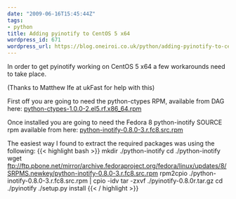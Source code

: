 ```yaml
---
date: "2009-06-16T15:45:44Z"
tags:
- python
title: Adding pyinotify to CentOS 5 x64
wordpress_id: 671
wordpress_url: https://blog.oneiroi.co.uk/python/adding-pyinotify-to-centos-5-x64
---
```

In order to get pyinotify working on CentOS 5 x64 a few workarounds need to take place.

(Thanks to Matthew Ife at ukFast for help with this)

First off you are going to need the python-ctypes RPM, available from DAG here: <a href="https://dag.wieers.com/rpm/packages/python-ctypes/python-ctypes-1.0.0-2.el5.rf.x86_64.rpm">python-ctypes-1.0.0-2.el5.rf.x86_64.rpm</a>

Once installed you are going to need the Fedora 8 python-inotify SOURCE rpm available from here: <a href="ftp://ftp.pbone.net/mirror/archive.fedoraproject.org/fedora/linux/updates/8/SRPMS.newkey/python-inotify-0.8.0-3.r.fc8.src.rpm">python-inotify-0.8.0-3.r.fc8.src.rpm</a>

The easiest way I found to extract the required packages was using the following:
{{< highlight bash >}}
mkdir ./python-inotify
cd ./python-inotify
wget ftp://ftp.pbone.net/mirror/archive.fedoraproject.org/fedora/linux/updates/8/SRPMS.newkey/python-inotify-0.8.0-3.r.fc8.src.rpm
rpm2cpio ./python-inotify-0.8.0-3.r.fc8.src.rpm | cpio -idv
tar -zxvf ./pyinotify-0.8.0r.tar.gz
cd ./pyinotify
./setup.py install
{{< / highlight >}}






